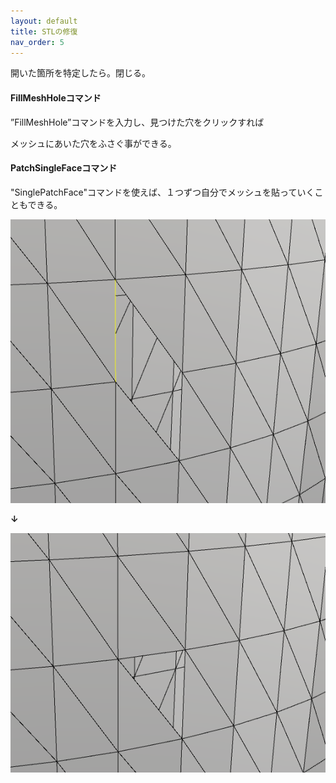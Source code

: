 ```yaml
---
layout: default
title: STLの修復
nav_order: 5
---
```


開いた箇所を特定したら。閉じる。

#### FillMeshHoleコマンド

”FillMeshHole”コマンドを入力し、見つけた穴をクリックすれば

メッシュにあいた穴をふさぐ事ができる。



#### PatchSingleFaceコマンド

"SinglePatchFace"コマンドを使えば、１つずつ自分でメッシュを貼っていくこともできる。

<img src="images/08_singlePtch.png" alt="hi" class="inline"/>

**↓**

<img src="images/09_singlePtch.png" alt="hi" class="inline"/>
